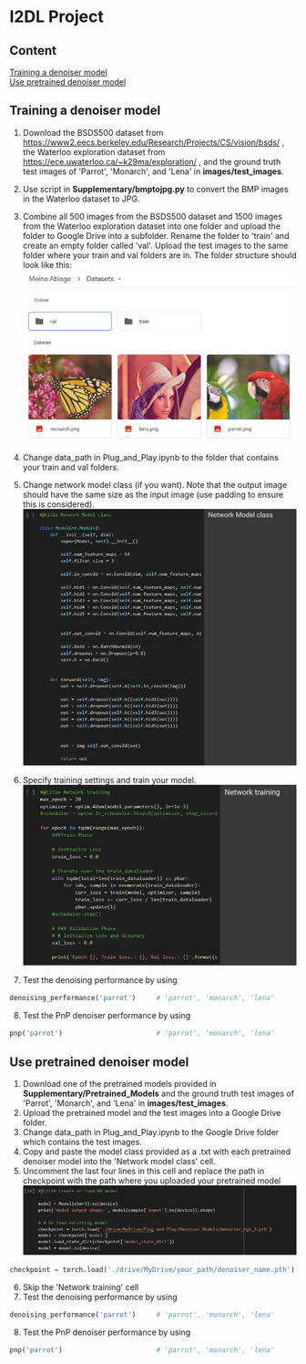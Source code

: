 # I2DL Project

## Content

[Training a denoiser model](#training-a-denoiser-model) <br/>
[Use pretrained denoiser model](#use-pretrained-denoiser-model) <br/>

## Training a denoiser model

1) Download the BSDS500 dataset from https://www2.eecs.berkeley.edu/Research/Projects/CS/vision/bsds/ , the Waterloo exploration dataset from https://ece.uwaterloo.ca/~k29ma/exploration/ , and the ground truth test images of 'Parrot', 'Monarch', and 'Lena' in **images/test_images**. 
2) Use script in **Supplementary/bmptojpg.py** to convert the BMP images in the Waterloo dataset to JPG.
3) Combine all 500 images from the BSDS500 dataset and 1500 images from the Waterloo exploration dataset into one folder and upload the folder to Google Drive into a subfolder.  Rename the folder to 'train' and create an empty folder called 'val'. Upload the test images to the same folder where your train and val folders are in. The folder structure should look like this:
![](images/folder_structure.png?raw=true)
4) Change data_path in Plug_and_Play.ipynb to the folder that contains your train and val folders.
5) Change network model class (if you want). Note that the output image should have the same size as the input image (use padding to ensure this is considered).
![](images/nn_class.png?raw=true)
6) Specify training settings and train your model.
![](images/specify_training_settings.png?raw=true) 

7) Test the denoising performance by using
```python
denoising_performance('parrot')     # 'parrot', 'monarch', 'lena'
```
8) Test the PnP denoiser performance by using
```python
pnp('parrot')                       # 'parrot', 'monarch', 'lena'
```

## Use pretrained denoiser model

1) Download one of the pretrained models provided in **Supplementary/Pretrained_Models** and the ground truth test images of 'Parrot', 'Monarch', and 'Lena' in **images/test_images**.
2) Upload the pretrained model and the test images into a Google Drive folder.
3) Change data_path in Plug_and_Play.ipynb to the Google Drive folder which contains the test images.
4) Copy and paste the model class provided as a .txt with each pretrained denoiser model into the 'Network model class' cell.
5) Uncomment the last four lines in this cell and replace the path in checkpoint with the path where you uploaded your pretrained model
![](images/Load_NN_Model.png?raw=true)
```python
checkpoint = torch.load('./drive/MyDrive/your_path/denoiser_name.pth')
```
6) Skip the 'Network training' cell
7) Test the denoising performance by using
```python
denoising_performance('parrot')     # 'parrot', 'monarch', 'lena'
```
8) Test the PnP denoiser performance by using
```python
pnp('parrot')                       # 'parrot', 'monarch', 'lena'
``` 

